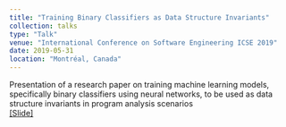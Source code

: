 ```yaml
---
title: "Training Binary Classifiers as Data Structure Invariants"
collection: talks
type: "Talk"
venue: "International Conference on Software Engineering ICSE 2019"
date: 2019-05-31
location: "Montréal, Canada"
---
```


Presentation of a research paper on training machine learning models, specifically binary classifiers using neural networks, to be used as data structure invariants in program analysis scenarios <br>
[[Slide]](http://facumolina.github.io/files/2019-05-31-nn-invariant.pdf)
